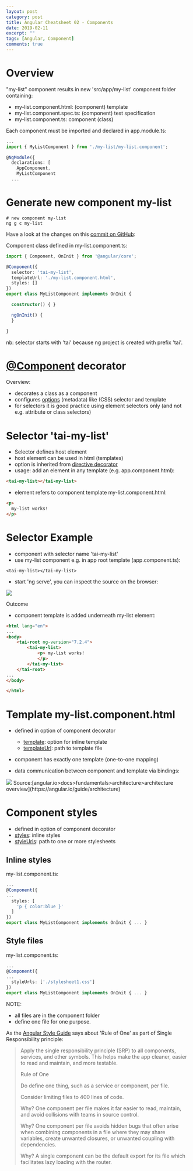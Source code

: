 ```yaml
---
layout: post
category: post
title: Angular Cheatsheet 02 - Components
date: 2019-02-11
excerpt: ""
tags: [Angular, Component]
comments: true
---
```


# Overview

"my-list" component results in new 'src/app/my-list' component folder containing:
- my-list.component.html: (component) template
- my-list.component.spec.ts: (component) test specification
- my-list.component.ts: component (class)

Each component must be imported and declared in app.module.ts:
```typescript
...
import { MyListComponent } from './my-list/my-list.component';

@NgModule({
  declarations: [
    AppComponent,
    MyListComponent
  ...
```

# Generate new component my-list

```console
# new component my-list
ng g c my-list
```

Have a look at the changes on this [commit on GitHub](https://github.com/taitruong/angular-examples/commit/5ec3abbdf3044a0d3cccb2fe7c7ccb3ae8df5a17):


Component class defined in my-list.component.ts:
```typescript
import { Component, OnInit } from '@angular/core';

@Component({
  selector: 'tai-my-list',
  templateUrl: './my-list.component.html',
  styles: []
})
export class MyListComponent implements OnInit {

  constructor() { }

  ngOnInit() {
  }

}
```
nb: selector starts with 'tai' because ng project is created with prefix 'tai'.

# [@Component](https://angular.io/api/core/Component) decorator

Overview:
- decorates a class as a component
- configures [options](https://angular.io/api/core/Component#options) (metadata) like (CSS) selector and template
- for selectors it is good practice using element selectors only (and not e.g. attribute or class selectors)

# Selector 'tai-my-list'
- Selector defines host element
- host element can be used in html (templates)
- option is inherited from [directive decorator](https://angular.io/api/core/Directive#selector)
- usage: add an element in any template (e.g. app.component.html):

```html
<tai-my-list></tai-my-list>
```

- element refers to component template my-list.component.html:

```html
<p>
  my-list works!
</p>
```

# Selector Example
- component with selector name 'tai-my-list'
- use my-list component e.g. in app root template (app.component.ts):

```
<tai-my-list></tai-my-list>
```

- start 'ng serve', you can inspect the source on the browser:

<img src="{{site.baseurl}}/assets/img/2019-02-11-component html source.png">

Outcome
- component template is added underneath my-list element:

```html
<html lang="en">
...
<body>
    <tai-root ng-version="7.2.4">
        <tai-my-list>
            <p> my-list works!
            </p>
        </tai-my-list>
    </tai-root>
...
</body>

</html>
```

# Template my-list.component.html

- defined in option of component decorator
  - [template](https://angular.io/api/core/Component#template): option for inline template
  - [templateUrl](https://angular.io/api/core/Component#templateurl): path to template file
- component has exactly one template (one-to-one mapping)

- data communication between component and template via bindings:

<img src="{{site.baseurl}}/assets/img/2019-02-11-angular-architecture.png">
Source:[angular.io>docs>fundamentals>architecture>architecture overview](https://angular.io/guide/architecture)

# Component styles

- defined in option of component decorator
 - [styles](https://angular.io/api/core/Component#styles): inline styles
 - [styleUrls](https://angular.io/api/core/Component#styleurls): path to one or more stylesheets

## Inline styles

my-list.component.ts:
```typescript
...
@Component({
...
  styles: [
    'p { color:blue }'
  ]
})
export class MyListComponent implements OnInit { ... }
```

## Style files

my-list.component.ts:
```typescript
...
@Component({
...
  styleUrls: ['./stylesheet1.css']
})
export class MyListComponent implements OnInit { ... }
```

NOTE:
- all files are in the component folder
- define one file for one purpose.

As the [Angular Style Guide](https://angular.io/guide/styleguide#single-responsibility) says about 'Rule of One' as part of Single Responsibility principle:
>Apply the single responsibility principle (SRP) to all components, services, and other symbols. This helps make the app cleaner, easier to read and maintain, and more testable.
>
> Rule of One
>
> Do define one thing, such as a service or component, per file.
>
> Consider limiting files to 400 lines of code.
>
>Why? One component per file makes it far easier to read, maintain, and avoid collisions with teams in source control.
>
>Why? One component per file avoids hidden bugs that often arise when combining components in a file where they may share variables, create unwanted closures, or unwanted coupling with dependencies.
>
>Why? A single component can be the default export for its file which facilitates lazy loading with the router.

